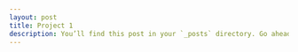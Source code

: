 ```yaml
---
layout: post
title: Project 1
description: You’ll find this post in your `_posts` directory. Go ahead and edit it and re-build the site to see your changes. # Add post 
---
```

